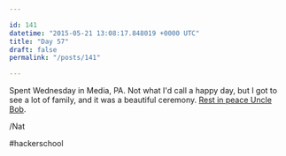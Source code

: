 ```yaml
---

id: 141
datetime: "2015-05-21 13:08:17.848019 +0000 UTC"
title: "Day 57"
draft: false
permalink: "/posts/141"

---
```


Spent Wednesday in Media, PA. Not what I'd call a happy day, but I got to see a lot of family, and it was a beautiful ceremony. [Rest in peace Uncle Bob](http://www.haganfuneralhome.com/memsol.cgi?page=profile&section=info&user_id=1578115).

/Nat

#hackerschool
